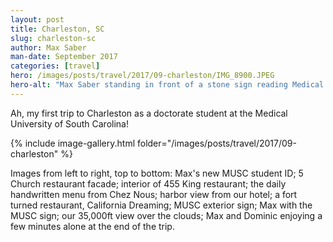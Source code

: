 ```yaml
---
layout: post
title: Charleston, SC
slug: charleston-sc
author: Max Saber
man-date: September 2017
categories: [travel]
hero: /images/posts/travel/2017/09-charleston/IMG_8900.JPEG
hero-alt: "Max Saber standing in front of a stone sign reading Medical University of South Carolina"
---
```


Ah, my first trip to Charleston as a doctorate student at the Medical University of South Carolina!

<!--more-->

{% include image-gallery.html folder="/images/posts/travel/2017/09-charleston" %}

<div class="cv-spacer-small"></div>
<div class="img-description">
Images from left to right, top to bottom:
Max's new MUSC student ID; 5 Church restaurant facade; interior of 455 King restaurant; the daily handwritten menu from Chez Nous; harbor view from our hotel; a fort turned restaurant, California Dreaming; MUSC exterior sign; Max with the MUSC sign; our 35,000ft view over the clouds; Max and Dominic enjoying a few minutes alone at the end of the trip.
</div>
